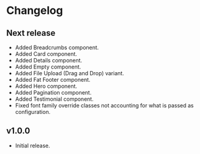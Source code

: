 # Changelog

## Next release

- Added Breadcrumbs component.
- Added Card component.
- Added Details component.
- Added Empty component.
- Added File Upload (Drag and Drop) variant.
- Added Fat Footer component.
- Added Hero component.
- Added Pagination component.
- Added Testimonial component.
- Fixed font family override classes not accounting for what is passed as configuration.

## v1.0.0

- Initial release.
